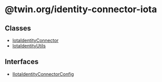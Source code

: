 # @twin.org/identity-connector-iota

## Classes

- [IotaIdentityConnector](classes/IotaIdentityConnector.md)
- [IotaIdentityUtils](classes/IotaIdentityUtils.md)

## Interfaces

- [IIotaIdentityConnectorConfig](interfaces/IIotaIdentityConnectorConfig.md)
